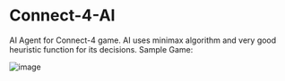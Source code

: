 # Connect-4-AI
AI Agent for Connect-4 game. AI uses minimax algorithm and very good heuristic function for its decisions. 
Sample Game:

![image](https://user-images.githubusercontent.com/81878884/216650089-dd702f94-0e15-42cf-9cc0-e89e133b02d5.png)

